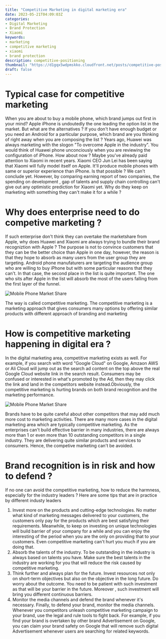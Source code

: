 ```yaml
---
title: "Competitive Marketing in digital marketing era"
date: 2023-05-21T04:09:03Z
categories:
- Digital Marketing
- Brand Protection
- Xiaomi
keywords:
- marketing
- competitive marketing
- xiaomi
- brand protection
description: competitive-positioning
thumbnail: "https://d1gqx5wdpmskko.cloudfront.net/posts/competitive-positioning/xiaomi-vs-apple-leijun.jpeg"
draft: false
---
```

# Typical case for competitive marketing
When you are about to buy a mobile phone, which brand jumps out first in your mind? Apple iPhone is undoutedly the one leading the option list in the market. But what are the alternatives ? If you don't have enough budget or you need an Android for a particular purpose, which brand are you thinking of right away when you are composing the list  ? 
Years ago, Huawei was always marketing with the slogon "To overcome Apple in the industry". You would think of Huawei phone unconciously when you are reviewing the configuration of iPhone. How about now ? 
Maybe you've already paid attention to Xiaomi in recent years. Xiaomi CEO Jun Lei has been saying that Xiaomi will fully model itself on Apple. It'll produce mobile phones with same or superior experience than iPhone. 
Is that possible ? We can't conclude yet. However, by comparing earning report of two companies, the spending on
development , gap of talents and supply chain controlling can't give out any optimistic prediction for Xiaomi yet. Why do they keep on marketing with something they can't make it for a while  ? 
# Why does enterprise need to do competive marketing  ?
If such enterprise don't think they can overtake the marketshare from Apple, why does Huawei and Xiaomi are always trying to bundle their brand recogniztion with Apple ? 
The purpose is not to convince customers that they can be the better choice than Apple in one day, however, the reason is that they hope to absorb as many users from the user group they are targeting. Android phone manufaturers are targeting the audience group who are willing to buy iPhone but with some particular reasons that they can't. In that case, the second place in
the list is quite important. The one who sits after Apple in the list will absorb the most of the users falling from the first layer of the funnel.  

![Mobile Phone Market Share](Mobile-Market-Share-by-Brand.png)

The way is called competitive marketing. The competitive marketing is a marketing approach that gives consumers many options by offering similar products with different approach of  branding and marketing
# How is competitive marketing happening in digital era ? 
In the digital marketing area, competitive marketing exists as well. For example, if you search with word "Google Cloud" on Google, Amzaon AWS or Ali Cloud will jump out as the search ad content on the top above the real Google Cloud website link in the search result. Consumers may be confused or interested in what's promoted by the Ad, then they may click the link and land in the competitors website instead.Obviously, the competitive marketing is hurting brands on both brand recognition and
the marketing performance. 

![Mobile Phone Market Share](search-engine-keywords.png)  

Brands have to be quite careful about other competitors that may add much more cost to marketing activities. 
There are many more cases in the digital marketing area which are typically competitive marketing. As the enterprises can't build effective barrier in many industries, there are always more than 1 or even more than 10 outstanding competitors in a single industry. They are delivering quite similar products and services to consumers. Hence, the competive marketing can't be avoided. 
# Brand recognition is in risk and how to defend ? 
If no one can avoid the competitive marketing, how to reduce the harmness, especially for the industry leaders ? Here are some tips that are in practice by different industy leaders
1. Invest more on the products and cutting-edge technologies. No matter what kind of marketing messages delivered to your customers, the customers only pay for the products which are best satisfying their requirements. Meanwhile, to keep on investing on unique technologies will build barrier of your company for a while and you can enjoy the interesting of the period when you are the only on providing that to your customers. Even competitive marketing can't hurt you much if you are doing that. 
2. Absorb the talents of the industry.
To be outstanding in the industry is always based on talents you have. Make sure the best talents in the industry are working for you that will reduce the risk caused by competitive marketing. 
3. Think further and always plan for the future. 
Invest resources not only on short-term objectives but also on the objective in the long future. Do worry about the outcome. You need to be patient with such investment as that will be your barrier in the future. Moreover , such investment will bring you different continuous barriers. 
4. Monitor the media channels and defend the brand whenever it's necessary. 
Finally, to defend your brand, monitor the media channels. Whenever you competitors unleash competitive marketing campaign to your brand, use the legal and rule tools to fight back. For example, if you find your brand is overtaken by other brand Advertisement on Google, you can claim your brand safety on Google that will remove such digital Advertisement whenever users are searching for related keywords. 

